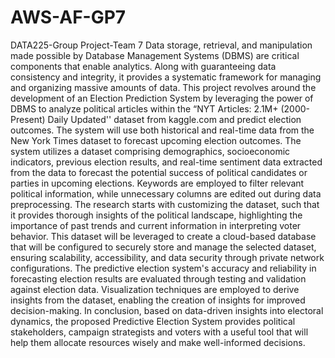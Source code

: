 # AWS-AF-GP7
DATA225-Group Project-Team 7
Data storage, retrieval, and manipulation made possible by Database Management Systems (DBMS) are critical components that enable analytics. Along with guaranteeing data consistency and integrity, it provides a systematic framework for managing and organizing massive amounts of data. This project revolves around the development of an Election Prediction System by leveraging the power of DBMS to analyze political articles within the “NYT Articles: 2.1M+ (2000-Present) Daily Updated'' dataset from kaggle.com and predict election outcomes. The system will use both historical and real-time data from the New York Times dataset to forecast upcoming election outcomes. The system utilizes a dataset comprising demographics, socioeconomic indicators, previous election results, and real-time sentiment data extracted from the data to forecast the potential success of political candidates or parties in upcoming elections. Keywords are employed to filter relevant political information, while unnecessary columns are edited out during data preprocessing. The research starts with customizing the dataset, such that it provides thorough insights of the political landscape, highlighting the importance of past trends and current information in interpreting voter behavior. This dataset will be leveraged to create a cloud-based database that will be configured to securely store and manage the selected dataset, ensuring scalability, accessibility, and data security through private network configurations. The predictive election system's accuracy and reliability in forecasting election results are evaluated through testing and validation against election data. Visualization techniques are employed to derive insights from the dataset, enabling the creation of insights for improved decision-making. In conclusion, based on data-driven insights into electoral dynamics, the proposed Predictive Election System provides political stakeholders, campaign strategists and voters with a useful tool that will help them allocate resources wisely and make well-informed decisions.

